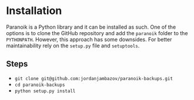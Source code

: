 Installation
============

Paranoik is a Python library and it can be installed as such. One of the options
is to clone the GitHub repository and add the `paranoik` folder to the `PYTHONPATH`.
However, this approach has some downsides. For better maintainability rely on the
`setup.py` file and `setuptools`.

Steps
-----

* `git clone git@github.com:jordanjambazov/paranoik-backups.git`
* `cd paranoik-backups`
* `python setup.py install`

